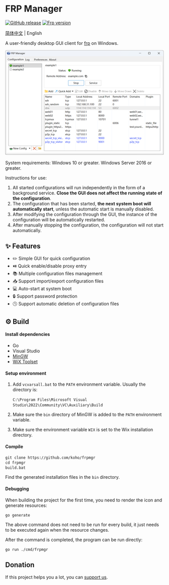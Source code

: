 # FRP Manager

[![GitHub release](https://img.shields.io/github/tag/koho/frpmgr.svg?label=release)](https://github.com/koho/frpmgr/releases)
[![Frp version](https://img.shields.io/endpoint?url=https%3A%2F%2Fgo.shields.workers.dev%2Fkoho%2Ffrpmgr%2Fmaster%3Fname%3Dfrp)](https://github.com/fatedier/frp)

[简体中文](README.md) | English

A user-friendly desktop GUI client for [frp](https://github.com/fatedier/frp) on Windows.

![screenshot](/docs/screenshot_en.png)

System requirements: Windows 10 or greater. Windows Server 2016 or greater.

Instructions for use:

1. All started configurations will run independently in the form of a background service. **Close the GUI does not
   affect the running state of the configuration**.
2. The configuration that has been started, **the next system boot will automatically start**, unless the automatic
   start is manually disabled.
3. After modifying the configuration through the GUI, the instance of the configuration will be automatically restarted.
4. After manually stopping the configuration, the configuration will not start automatically.

## :sparkles: Features

* :pencil2: Simple GUI for quick configuration
* :play_or_pause_button: Quick enable/disable proxy entry
* 📚 Multiple configuration files management
* :inbox_tray: Support import/export configuration files
* :computer: Auto-start at system boot
* :lock: Support password protection
* :clock4: Support automatic deletion of configuration files

## :gear: Build

#### Install dependencies

- Go
- Visual Studio
- [MinGW](https://www.mingw-w64.org/)
- [WiX Toolset](https://wixtoolset.org/)

#### Setup environment

1. Add `vcvarsall.bat` to the `PATH` environment variable. Usually the directory is:

   `C:\Program Files\Microsoft Visual Studio\2022\Community\VC\Auxiliary\Build`

2. Make sure the `bin` directory of MinGW is added to the `PATH` environment variable.

3. Make sure the environment variable `WIX` is set to the Wix installation directory.

#### Compile

```shell
git clone https://github.com/koho/frpmgr
cd frpmgr
build.bat
```

Find the generated installation files in the `bin` directory.

#### Debugging

When building the project for the first time, you need to render the icon and generate resources:

```shell
go generate
```

The above command does not need to be run for every build, it just needs to be executed again when the resource changes.

After the command is completed, the program can be run directly:

```shell
go run ./cmd/frpmgr
```

## Donation

If this project helps you a lot, you can [support us](/docs/donate-wechat.jpg).
